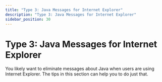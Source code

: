 ```yaml
---
title: "Type 3: Java Messages for Internet Explorer"
description: "Type 3: Java Messages for Internet Explorer"
sidebar_position: 30
---
```


# Type 3: Java Messages for Internet Explorer

You likely want to eliminate messages about Java when users are using Internet Explorer. The tips in
this section can help you to do just that.
